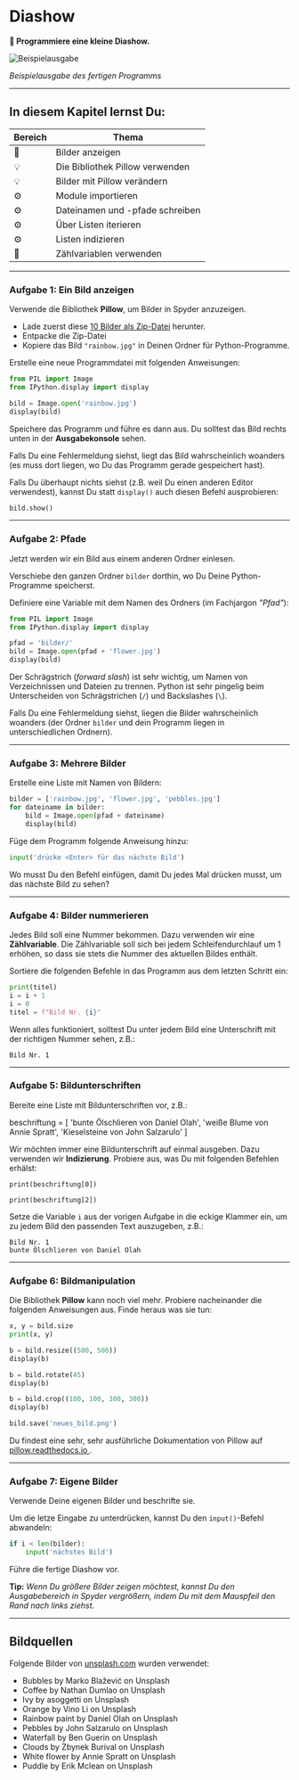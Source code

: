 
# Diashow

**🎯 Programmiere eine kleine Diashow.**

![Beispielausgabe](../images/diashow.png)

*Beispielausgabe des fertigen Programms*

----

## In diesem Kapitel lernst Du:

| Bereich | Thema |
|---------|-------|
| 💼 | Bilder anzeigen |
| 💡 | Die Bibliothek Pillow verwenden |
| 💡 | Bilder mit Pillow verändern |
| ⚙ | Module importieren |
| ⚙ | Dateinamen und -pfade schreiben |
| ⚙ | Über Listen iterieren |
| ⚙ | Listen indizieren |
| 🔀 | Zählvariablen verwenden |

----

### Aufgabe 1: Ein Bild anzeigen

Verwende die Bibliothek **Pillow**, um Bilder in Spyder anzuzeigen.

* Lade zuerst diese [10 Bilder als Zip-Datei](/static/content/python_basics_DE/10bilder.zip) herunter.
* Entpacke die Zip-Datei
* Kopiere das Bild `"rainbow.jpg"` in Deinen Ordner für Python-Programme.

Erstelle eine neue Programmdatei mit folgenden Anweisungen:

```python
from PIL import Image
from IPython.display import display

bild = Image.open('rainbow.jpg')
display(bild)
```

Speichere das Programm und führe es dann aus.
Du solltest das Bild rechts unten in der **Ausgabekonsole** sehen.

Falls Du eine Fehlermeldung siehst, liegt das Bild wahrscheinlich woanders (es muss dort liegen, wo Du das Programm gerade gespeichert hast).

Falls Du überhaupt nichts siehst (z.B. weil Du einen anderen Editor verwendest), kannst Du statt `display()` auch diesen Befehl ausprobieren:

```python
bild.show()
```

----

### Aufgabe 2: Pfade

Jetzt werden wir ein Bild aus einem anderen Ordner einlesen.

Verschiebe den ganzen Ordner `bilder` dorthin, wo Du Deine Python-Programme speicherst.

Definiere eine Variable mit dem Namen des Ordners (im Fachjargon *"Pfad"*):

```python
from PIL import Image
from IPython.display import display

pfad = 'bilder/'
bild = Image.open(pfad + 'flower.jpg')
display(bild)
```

Der Schrägstrich (*forward slash*) ist sehr wichtig, um Namen von Verzeichnissen und Dateien zu trennen. Python ist sehr pingelig beim Unterscheiden von Schrägstrichen (`/`) und Backslashes (`\`).

Falls Du eine Fehlermeldung siehst, liegen die Bilder wahrscheinlich woanders (der Ordner `bilder` und dein Programm liegen in unterschiedlichen Ordnern).

----

### Aufgabe 3: Mehrere Bilder

Erstelle eine Liste mit Namen von Bildern:

```python
bilder = ['rainbow.jpg', 'flower.jpg', 'pebbles.jpg']
for dateiname in bilder:
    bild = Image.open(pfad + dateiname)
    display(bild)
```

Füge dem Programm folgende Anweisung hinzu:

```python
input('drücke <Enter> für das nächste Bild')
```

Wo musst Du den Befehl einfügen, damit Du jedes Mal drücken musst, um das nächste Bild zu sehen?

----

### Aufgabe 4: Bilder nummerieren

Jedes Bild soll eine Nummer bekommen.
Dazu verwenden wir eine **Zählvariable**.
Die Zählvariable soll sich bei jedem Schleifendurchlauf um 1 erhöhen, so dass sie stets die Nummer des aktuellen Bildes enthält.

Sortiere die folgenden Befehle in das Programm aus dem letzten Schritt ein:

```python
print(titel)
i = i + 1
i = 0
titel = f"Bild Nr. {i}"
```

Wenn alles funktioniert, solltest Du unter jedem Bild eine Unterschrift mit der richtigen Nummer sehen, z.B.:

```text
Bild Nr. 1
```

----

### Aufgabe 5: Bildunterschriften

Bereite eine Liste mit Bildunterschriften vor, z.B.:

beschriftung =  [
        'bunte Ölschlieren von Daniel Olah',
        'weiße Blume von Annie Spratt',
        'Kieselsteine von John Salzarulo'
        ]

Wir möchten immer eine Bildunterschrift auf einmal ausgeben.
Dazu verwenden wir **Indizierung**.
Probiere aus, was Du mit folgenden Befehlen erhälst:

    print(beschriftung[0])

    print(beschriftung[2])

Setze die Variable `i` aus der vorigen Aufgabe in die eckige Klammer ein, um zu jedem Bild den passenden Text auszugeben, z.B.:

```text
Bild Nr. 1
bunte Ölschlieren von Daniel Olah
```

----

### Aufgabe 6: Bildmanipulation

Die Bibliothek **Pillow** kann noch viel mehr.
Probiere nacheinander die folgenden Anweisungen aus. Finde heraus was sie tun:

```python
x, y = bild.size
print(x, y)

b = bild.resize((500, 500))
display(b)

b = bild.rotate(45)
display(b)

b = bild.crop((100, 100, 300, 300))
display(b)

bild.save('neues_bild.png')
```

Du findest eine sehr, sehr ausführliche Dokumentation von Pillow auf [pillow.readthedocs.io ](https://pillow.readthedocs.io).

----

### Aufgabe 7: Eigene Bilder

Verwende Deine eigenen Bilder und beschrifte sie.

Um die letze Eingabe zu unterdrücken, kannst Du den `input()`-Befehl abwandeln:

```python
if i < len(bilder):
    input('nächstes Bild')
```

Führe die fertige Diashow vor.

**Tip:** *Wenn Du größere Bilder zeigen möchtest, kannst Du den Ausgabebereich in Spyder vergrößern, indem Du mit dem  Mauspfeil den Rand nach links ziehst.*

----

## Bildquellen

Folgende Bilder von [unsplash.com](https://unsplash.com) wurden verwendet:

* Bubbles by Marko Blažević on Unsplash
* Coffee by Nathan Dumlao on Unsplash
* Ivy by asoggetti on Unsplash
* Orange by Vino Li on Unsplash
* Rainbow paint by Daniel Olah on Unsplash
* Pebbles by John Salzarulo on Unsplash
* Waterfall by Ben Guerin on Unsplash
* Clouds by Zbynek Burival on Unsplash
* White flower by Annie Spratt on Unsplash
* Puddle by Erik Mclean on Unsplash
